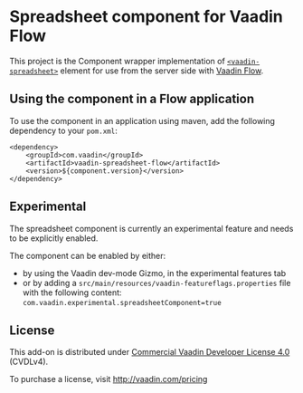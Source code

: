 # Spreadsheet component for Vaadin Flow

This project is the Component wrapper implementation of [`<vaadin-spreadsheet>`](https://github.com/vaadin/vaadin-spreadsheet)
element for use from the server side with [Vaadin Flow](https://github.com/vaadin/flow).

## Using the component in a Flow application

To use the component in an application using maven,
add the following dependency to your `pom.xml`:
```
<dependency>
    <groupId>com.vaadin</groupId>
    <artifactId>vaadin-spreadsheet-flow</artifactId>
    <version>${component.version}</version>
</dependency>
```

## Experimental

The spreadsheet component is currently an experimental feature and needs to be explicitly enabled.

The component can be enabled by either:
 - by using the Vaadin dev-mode Gizmo, in the experimental features tab
 - or by adding a `src/main/resources/vaadin-featureflags.properties` file with the following content:
`com.vaadin.experimental.spreadsheetComponent=true`

## License

This add-on is distributed under [Commercial Vaadin Developer License 4.0](https://vaadin.com/license/cvdl-4.0) (CVDLv4).

To purchase a license, visit http://vaadin.com/pricing
